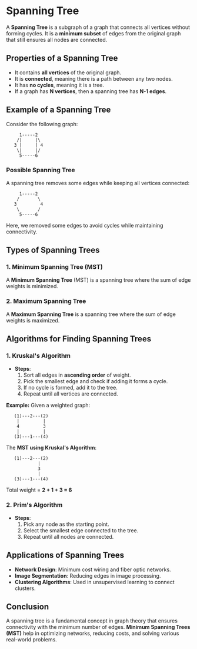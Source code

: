 # Spanning Tree

A **Spanning Tree** is a subgraph of a graph that connects all vertices without forming cycles. It is a **minimum subset** of edges from the original graph that still ensures all nodes are connected.

## Properties of a Spanning Tree
- It contains **all vertices** of the original graph.
- It is **connected**, meaning there is a path between any two nodes.
- It has **no cycles**, meaning it is a tree.
- If a graph has **N vertices**, then a spanning tree has **N-1 edges**.

## Example of a Spanning Tree
Consider the following graph:

```
     1-----2
    /|     |\
   3 |     | 4
    \|     |/
     5-----6
```

### Possible Spanning Tree
A spanning tree removes some edges while keeping all vertices connected:

```
     1-----2
    /       \
   3         4
    \       /
     5-----6
```

Here, we removed some edges to avoid cycles while maintaining connectivity.

## Types of Spanning Trees

### 1. **Minimum Spanning Tree (MST)**
A **Minimum Spanning Tree** (MST) is a spanning tree where the sum of edge weights is minimized.

### 2. **Maximum Spanning Tree**
A **Maximum Spanning Tree** is a spanning tree where the sum of edge weights is maximized.

## Algorithms for Finding Spanning Trees

### 1. **Kruskal's Algorithm**
- **Steps**:
  1. Sort all edges in **ascending order** of weight.
  2. Pick the smallest edge and check if adding it forms a cycle.
  3. If no cycle is formed, add it to the tree.
  4. Repeat until all vertices are connected.

**Example:**
Given a weighted graph:

```
   (1)---2---(2)
    |         |
    4         3
    |         |
   (3)---1---(4)
```

The **MST using Kruskal's Algorithm**:

```
   (1)---2---(2)
            |
            3
            |
   (3)---1---(4)
```

Total weight = **2 + 1 + 3 = 6**

### 2. **Prim's Algorithm**
- **Steps**:
  1. Pick any node as the starting point.
  2. Select the smallest edge connected to the tree.
  3. Repeat until all nodes are connected.

## Applications of Spanning Trees
- **Network Design**: Minimum cost wiring and fiber optic networks.
- **Image Segmentation**: Reducing edges in image processing.
- **Clustering Algorithms**: Used in unsupervised learning to connect clusters.

## Conclusion
A spanning tree is a fundamental concept in graph theory that ensures connectivity with the minimum number of edges. **Minimum Spanning Trees (MST)** help in optimizing networks, reducing costs, and solving various real-world problems.

